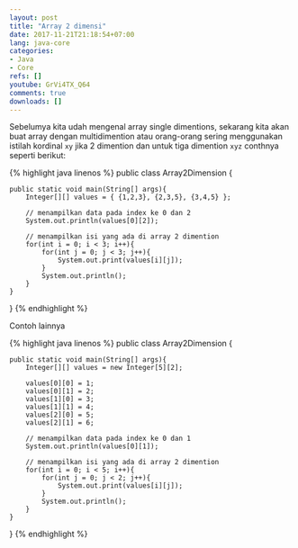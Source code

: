 ```yaml
---
layout: post
title: "Array 2 dimensi"
date: 2017-11-21T21:18:54+07:00
lang: java-core
categories:
- Java
- Core
refs: []
youtube: GrVi4TX_Q64
comments: true
downloads: []
---
```


Sebelumya kita udah mengenal array single dimentions, sekarang kita akan buat array dengan multidimention atau orang-orang sering menggunakan istilah kordinal `xy` jika 2 dimention dan untuk tiga dimention `xyz` conthnya seperti berikut:

{% highlight java linenos %}
public class Array2Dimension {
	
	public static void main(String[] args){
		Integer[][] values = { {1,2,3}, {2,3,5}, {3,4,5} };

		// menampilkan data pada index ke 0 dan 2
		System.out.println(values[0][2]);

		// menampilkan isi yang ada di array 2 dimention
		for(int i = 0; i < 3; i++){
			for(int j = 0; j < 3; j++){
				System.out.print(values[i][j]);
			}
			System.out.println();		
		}
	}
}
{% endhighlight %}

Contoh lainnya 

{% highlight java linenos %}
public class Array2Dimension {
	
	public static void main(String[] args){
		Integer[][] values = new Integer[5][2];

		values[0][0] = 1;
		values[0][1] = 2;
		values[1][0] = 3;
		values[1][1] = 4;
		values[2][0] = 5;
		values[2][1] = 6;

		// menampilkan data pada index ke 0 dan 1
		System.out.println(values[0][1]);

		// menampilkan isi yang ada di array 2 dimention
		for(int i = 0; i < 5; i++){
			for(int j = 0; j < 2; j++){
				System.out.print(values[i][j]);
			}
			System.out.println();		
		}
	}
}
{% endhighlight %}